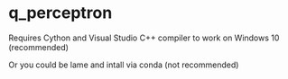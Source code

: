 # q_perceptron

Requires Cython and Visual Studio C++ compiler to work on Windows 10 (recommended)

Or you could be lame and intall via conda (not recommended)
